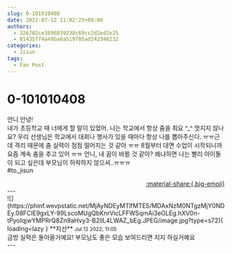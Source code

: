 ```yaml
---
slug: 0-101010408
date: 2022-07-12 11:02:23+09:00
authors:
  - 326702ce3896839238c69cc2d2ed2e25
  - 01435f74a49ba8a519705ad242348232
categories:
  - Jisun
tags:
  - Fan Post
---
```


# 0-101010408

<div class="post-container" markdown="1">
<div class="content-container md-sidebar__scrollwrap" markdown="1">

언니  안녕!<br>내가 초등학교 때 너에게 할 말이 있었어. 나는 학교에서 항상 춤을 춰요 ^_^ 멋지지 않나요? 우리 선생님은 학교에서 대회나 행사가 있을 때마다 항상 나를 뽑아주신다. ㅠㅠ근데 격리 때문에 춤 실력이 점점 떨어지는 것 같아 ㅠㅠ 8월부터 대면 수업이 시작되니까 요즘 계속 춤을 추고 있어 ㅠㅠ 언니, 내 꿈이 바뀔 것 같아? 왜냐하면 나는 빨리 아이돌이 되고 싶은데 부모님이 허락하지 않으셔..ㅠㅠㅠ<br>\#to_jisun

</div>
</div>

<div style="text-align: right;" markdown="1">
<a href="https://weverse.io/fromis9/fanpost/0-101010408" style="text-align: right;">:material-share:{.big-emoji}</a>
</div>
---

<div class="comments-container md-sidebar__scrollwrap" markdown="1">
<div class="comment" markdown="1">
<div class='id-container' markdown="1">
![](https://phinf.wevpstatic.net/MjAyNDEyMTlfMTE5/MDAxNzM0NTgzMjY0NDEy.08FClE9gxLY-99LscoMUgQbKnrVicLFFWSqmAi3eGLEg.hXV0n-tPyoIqjwYMPRrQ8Zn9aHvy3-B2llL4LWAZ_bEg.JPEG/image.jpg?type=s72){ loading=lazy }
**<span class="artist">지선</span>** <small>Jul 12 2022, 11:05</small><br>
</div>
<div class='comment-body' markdown="1">
금방 실력은 돌아올거예요! 부모님도 좋은 모습 보여드리면 지지 하실거예요
</div>
</div>
</div>
---
